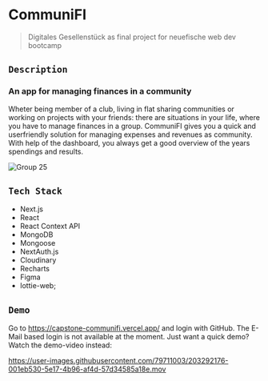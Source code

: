 # CommuniFI

> Digitales Gesellenstück as final project for neuefische web dev bootcamp

## `Description`

### An app for managing finances in a community

Wheter being member of a club, living in flat sharing communities or working on projects with your friends: there are situations in your life, where you have to manage finances in a group. CommuniFI gives you a quick and userfriendly solution for managing expenses and revenues as community. With help of the dashboard, you always get a good overview of the years spendings and results.

![Group 25](https://user-images.githubusercontent.com/79711003/203284966-a68580de-d44b-4a14-8cec-79d634cfc431.png)


## `Tech Stack`

- Next.js
- React
- React Context API
- MongoDB
- Mongoose
- NextAuth.js
- Cloudinary
- Recharts
- Figma
- lottie-web;

## `Demo`

Go to https://capstone-communifi.vercel.app/ and login with GitHub. The E-Mail based login is not available at the moment. Just want a quick demo? Watch the demo-video instead:

https://user-images.githubusercontent.com/79711003/203292176-001eb530-5e17-4b96-af4d-57d34585a18e.mov

